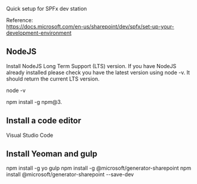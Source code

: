 Quick setup for SPFx dev station

Reference:  
https://docs.microsoft.com/en-us/sharepoint/dev/spfx/set-up-your-development-environment 

NodeJS
------
Install NodeJS Long Term Support (LTS) version. 
If you have NodeJS already installed please check you have the latest version using node -v. 
It should return the current LTS version. 

node -v

npm install -g npm@3.

Install a code editor 
---------------------
Visual Studio Code

Install Yeoman and gulp
-----------------------
npm install -g yo gulp
npm install -g @microsoft/generator-sharepoint
npm install @microsoft/generator-sharepoint --save-dev
